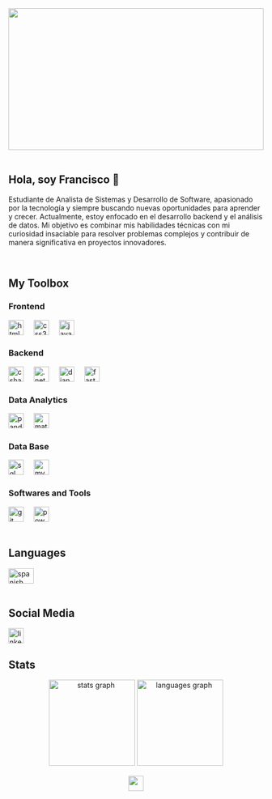 <div align="center">
  <img height="280"  width="100%" src=https://github.com/FranciscoSerafini/image/blob/main/etienne_jacob-necesary-disorder12.gif/>
</div> 
<br clear="both">
<h2>Hola, soy Francisco 👋</h2>
<p>Estudiante de Analista de Sistemas y Desarrollo de Software, apasionado por la tecnología y siempre buscando nuevas oportunidades para aprender y crecer. Actualmente, estoy enfocado en el desarrollo backend y el análisis de datos. Mi objetivo es combinar mis habilidades técnicas con mi curiosidad insaciable para resolver problemas complejos y contribuir de manera significativa en proyectos innovadores.</p>

<br clear="both">
<h2>My Toolbox</h2>

<h3>Frontend</h3>
<div>
  <img src="https://img.shields.io/badge/HTML5-E34F26?logo=html5&logoColor=white&style=for-the-badge" height="30" alt="html5 logo" />
  <img width="12" />
  <img src="https://img.shields.io/badge/CSS3-1572B6?logo=css3&logoColor=white&style=for-the-badge" height="30" alt="css3 logo" />
  <img width="12" />
  <img src="https://img.shields.io/badge/JavaScript-F7DF1E?logo=javascript&logoColor=black&style=for-the-badge" height="30" alt="javascript logo" />
</div>

<h3>Backend</h3>
<div>
  <img src="https://img.shields.io/badge/C Sharp-239120?logo=csharp&logoColor=white&style=for-the-badge" height="30" alt="csharp logo" />
  <img width="12" />
  <img src="https://img.shields.io/badge/.NET-512BD4?logo=dotnet&logoColor=white&style=for-the-badge" height="30" alt=".net logo" />
  <img width="12" />
  <img src="https://img.shields.io/badge/Django-092E20?logo=django&logoColor=white&style=for-the-badge" height="30" alt="django logo" />
  <img width="12" />
  <img src="https://img.shields.io/badge/FastAPI-009688?logo=fastapi&logoColor=white&style=for-the-badge" height="30" alt="fastapi logo" />
</div>

<h3>Data Analytics</h3>
<div>
  <img src="https://img.shields.io/badge/Pandas-150458?logo=pandas&logoColor=white&style=for-the-badge" height="30" alt="pandas logo" />
  <img width="12" />
  <img src="https://img.shields.io/badge/Matplotlib-3776AB?logo=python&logoColor=white&style=for-the-badge" height="30" alt="matplotlib logo" />
</div>

<h3>Data Base</h3>
<div>
  <img src="https://img.shields.io/badge/SQL Server-CC2927?logo=microsoftsqlserver&logoColor=white&style=for-the-badge" height="30" alt="sql server logo" />
  <img width="12" />
  <img src="https://img.shields.io/badge/MySQL-4479A1?logo=mysql&logoColor=white&style=for-the-badge" height="30" alt="mysql logo" />
</div>

<h3>Softwares and Tools</h3>
<div>
  <img src="https://img.shields.io/badge/Git-F05032?logo=git&logoColor=white&style=for-the-badge" height="30" alt="git logo" />
  <img width="12" />
  <img src="https://img.shields.io/badge/PowerBI-F2C811?logo=powerbi&logoColor=black&style=for-the-badge" height="30" alt="powerbi logo" />
</div>

<br clear="both">
<h2>Languages</h2>

<div>
  <img src="https://upload.wikimedia.org/wikipedia/commons/8/89/Bandera_de_Espa%C3%B1a.svg" width="50" height="30" alt="spanish" />
</div>

<br clear="both">
<h2>Social Media</h2>
<a href="https://www.linkedin.com/in/francisco-serafini-giorgi/" target="_blank"><img class="w-10" height="30" src="https://img.shields.io/badge/linkedin-%230077B5.svg?style=for-the-badge&logo=linkedin&logoColor=white" alt="linkedin logo" /></a>

<br clear="both">
<h2>Stats</h2>
<div align="center">
  <img src="https://github-readme-stats.vercel.app/api?username=FranciscoSerafini&hide_title=true&hide_rank=false&show_icons=true&include_all_commits=true&count_private=true&disable_animations=false&theme=gotham&locale=en&hide_border=true&order=1" height="170" alt="stats graph" />
  <img src="https://github-readme-stats.vercel.app/api/top-langs?username=FranciscoSerafini&locale=en&hide_title=false&layout=compact&card_width=320&langs_count=10&theme=gotham&hide_border=true&order=2" height="170" alt="languages graph" />
</div>

<br clear="both">
<div align="center">
  <img src="https://visitor-badge.laobi.icu/badge?page_id=FranciscoSerafini.FranciscoSerafini&left_color=darkcyan" height="30" />
</div>

